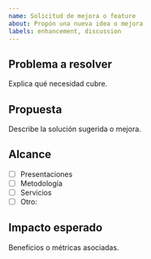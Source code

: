 ```yaml
---
name: Solicitud de mejora o feature
about: Propón una nueva idea o mejora
labels: enhancement, discussion
---
```


## Problema a resolver
Explica qué necesidad cubre.

## Propuesta
Describe la solución sugerida o mejora.

## Alcance
- [ ] Presentaciones
- [ ] Metodología
- [ ] Servicios
- [ ] Otro:

## Impacto esperado
Beneficios o métricas asociadas.
